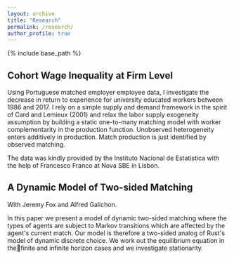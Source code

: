 ```yaml
---
layout: archive
title: "Research"
permalink: /research/
author_profile: true
---
```


{% include base_path %}

## Cohort Wage Inequality at Firm Level ##

Using Portuguese matched employer employee data, I investigate the decrease in return to experience for university educated workers between 1986 and 2017. I rely on a simple supply and demand framework in the spirit of Card and Lemieux (2001) and relax the labor supply exogeneity assumption by building a static one-to-many matching model with worker complementarity in the production function. Unobserved heterogeneity enters additively in production. Match production is just identified by observed matching.   

The data was kindly provided by the Instituto Nacional de Estatistica with the help of Francesco Franco at Nova SBE in Lisbon.

## A Dynamic Model of Two-sided Matching ##

With Jeremy Fox and Alfred Galichon.

In this paper we present a model of dynamic two-sided matching where the types of agents are subject to Markov transitions which are affected by the agent's current match. Our model is therefore a two-sided analog of Rust's model of dynamic discrete choice. We work out the equilibrium equation in thefinite and infinite horizon cases and we investigate stationarity.
